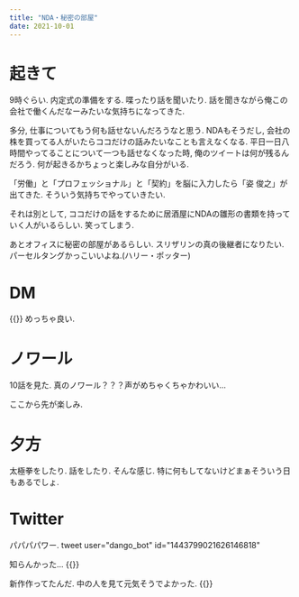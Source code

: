 ```yaml
---
title: "NDA・秘密の部屋"
date: 2021-10-01
---
```


# 起きて
9時ぐらい. 内定式の準備をする. 喋ったり話を聞いたり. 話を聞きながら俺この会社で働くんだなーみたいな気持ちになってきた.

多分, 仕事についてもう何も話せないんだろうなと思う. NDAもそうだし, 会社の株を買ってる人がいたらココだけの話みたいなことも言えなくなる. 平日一日八時間やってることについて一つも話せなくなった時, 俺のツイートは何が残るんだろう. 何が起きるかちょっと楽しみな自分がいる.

「労働」と「プロフェッショナル」と「契約」を脳に入力したら「姿 俊之」が出てきた. そういう気持ちでやっていきたい.

それは別として, ココだけの話をするために居酒屋にNDAの雛形の書類を持っていく人がいるらしい. 笑ってしまう.

あとオフィスに秘密の部屋があるらしい. スリザリンの真の後継者になりたい. パーセルタングかっこいいよね.(ハリー・ポッター)

# DM
{{<tweet user="dango_bot" id="1443886325812187138">}}
めっちゃ良い. 

# ノワール
10話を見た. 真のノワール？？？声がめちゃくちゃかわいい...

ここから先が楽しみ.
# 夕方
太極拳をしたり. 話をしたり. そんな感じ. 特に何もしてないけどまぁそういう日もあるでしょ.

# Twitter
パパパパワー.
tweet user="dango_bot" id="1443799021626146818"

知らんかった...
{{<tweet user="dango_bot" id="1443400699237191680">}}

新作作ってたんだ. 中の人を見て元気そうでよかった.
{{<tweet user="dango_bot" id="1443727495811973120">}}